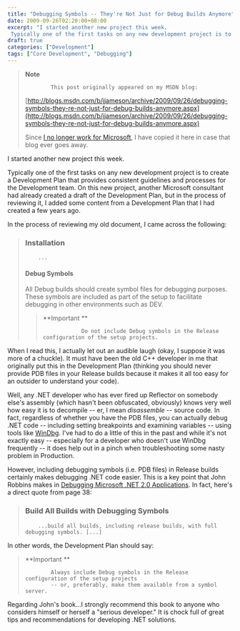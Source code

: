 ```yaml
---
title: "Debugging Symbols -- They're Not Just for Debug Builds Anymore"
date: 2009-09-26T02:20:00+08:00
excerpt: "I started another new project this week. 
 Typically one of the first tasks on any new development project is to create a Development Plan that provides consistent guidelines and processes for the Development team. On this new project, another Microsoft..."
draft: true
categories: ["Development"]
tags: ["Core Development", "Debugging"]
---
```


> **Note**
> 
>             This post originally appeared on my MSDN blog:
> 
> [http://blogs.msdn.com/b/jjameson/archive/2009/09/26/debugging-symbols-they-re-not-just-for-debug-builds-anymore.aspx](http://blogs.msdn.com/b/jjameson/archive/2009/09/26/debugging-symbols-they-re-not-just-for-debug-builds-anymore.aspx)
> 
> Since [I no longer work for Microsoft](/blog/jjameson/2011/09/02/last-day-with-microsoft), I have copied it here in case that blog ever goes away.

I started another new project this week.

Typically one of the first tasks on any new development project is to create a Development Plan that provides consistent guidelines and processes for the Development team. On this new project, another Microsoft consultant had already created a draft of the Development Plan, but in the process of reviewing it, I added some content from a Development Plan that I had created a few years ago.

In the process of reviewing my old document, I came across the following:

> ### Installation
> 
>         ...
>         
> 
> #### Debug Symbols
> 
> All Debug builds should create symbol files for debugging purposes. These symbols are included as part of the setup to facilitate debugging in other environments such as DEV.
> 
> > **Important **
> > 
> >                 Do not include Debug symbols in the Release configuration of the setup projects.

When I read this, I actually let out an audible laugh (okay, I suppose it was more of a chuckle). It must have been the old C++ developer in me that originally put this in the Development Plan (thinking you should never provide PDB files in your Release builds because it makes it all too easy for an outsider to understand your code).

Well, any .NET developer who has ever fired up Reflector on somebody else's assembly (which hasn't been obfuscated, obviously) knows very well how easy it is to decompile -- er, I mean *disassemble* -- source code. In fact, regardless of whether you have the PDB files, you can actually debug .NET code -- including setting breakpoints and examining variables -- using tools like [WinDbg](http://www.microsoft.com/whdc/devtools/debugging/default.mspx). I've had to do a little of this in the past and while it's not exactly easy -- especially for a developer who doesn't use WinDbg frequently -- it does help out in a pinch when troubleshooting some nasty problem in Production.

However, including debugging symbols (i.e. PDB files) in Release builds certainly makes debugging .NET code easier. This is a key point that John Robbins makes in [Debugging Microsoft .NET 2.0 Applications](http://amzn.com/0735622027). In fact, here's a direct quote from page 38:

> ### Build All Builds with Debugging Symbols
> 
>         ...build all builds, including release builds, with full debugging symbols. [...]

In other words, the Development Plan should say:

> **Important **
> 
>             Always include Debug symbols in the Release configuration of the setup projects
>             -- or, preferably, make them available from a symbol server.

Regarding John's book...I strongly recommend this book to anyone who considers himself or herself a "serious developer." It is chock full of great tips and recommendations for developing .NET solutions.

